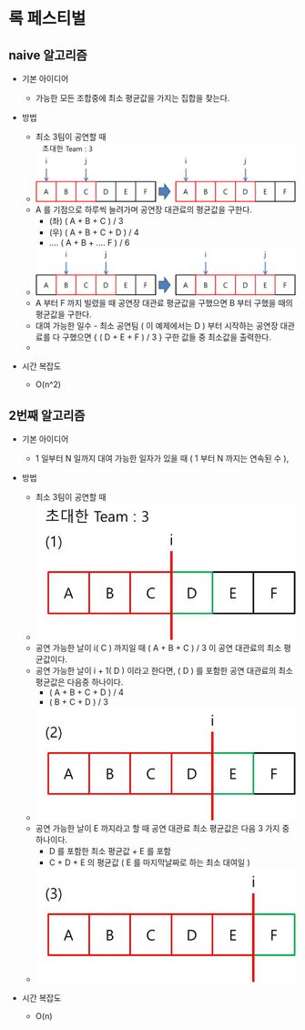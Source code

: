 # 록 페스티벌

## naive 알고리즘
* 기본 아이디어
	- 가능한 모든 조합중에 최소 평균값을 가지는 집합을 찾는다.

* 방법
	* 최소 3팀이 공연할 때
	* ![naive]( https://github.com/martinkang/MyText/blob/master/Algorithm/Festival/img/festival-naive.jpg )
	
	- A 를 기점으로 하루씩 늘려가며 공연장 대관료의 평균값을 구한다.
		- (좌) ( A + B + C ) / 3
		- (우) ( A + B + C + D ) / 4
		- .... ( A + B + .... F ) / 6
		
	* ![naive2]( https://github.com/martinkang/MyText/blob/master/Algorithm/Festival/img/festival-naive2.jpg )
	
	- A 부터 F 까지 빌렸을 때 공연장 대관료 평균값을 구했으면 B 부터 구했을 때의 평균값을 구한다.
	- 대여 가능한 일수 - 최소 공연팀 ( 이 예제에서는 D ) 부터 시작하는 공연장 대관료를 다 구했으면 { ( D + E + F ) / 3 } 구한 값들 중 최소값을 출력한다.
	- 
* 시간 복잡도
	- O(n^2)


## 2번째 알고리즘
* 기본 아이디어 
	- 1 일부터 N 일까지 대여 가능한 일자가 있을 때 ( 1 부터 N 까지는 연속된 수 ), 
	

* 방법
	* 최소 3팀이 공연할 때
	* ![img1]( https://github.com/martinkang/MyText/blob/master/Algorithm/Festival/img/festival1.jpg )
	- 공연 가능한 날이 i( C ) 까지일 때 ( A + B + C ) / 3 이 공연 대관료의 최소 평균값이다.
	- 공연 가능한 날이 i + 1( D ) 이라고 한다면, ( D ) 를 포함한 공연 대관료의 최소 평균값은 다음중 하나이다.
		* ( A + B + C + D ) / 4
		* ( B + C + D ) / 3	
	* ![img2]( https://github.com/martinkang/MyText/blob/master/Algorithm/Festival/img/festival2.jpg )
	- 공연 가능한 날이 E 까지라고 할 때 공연 대관료 최소 평균값은 다음 3 가지 중 하나이다.
		* D 를 포함한 최소 평균값 + E 를 포함
		* C + D + E 의 평균값 ( E 를 마지막날짜로 하는 최소 대여일 )
	* ![img3]( https://github.com/martinkang/MyText/blob/master/Algorithm/Festival/img/festival3.jpg )


* 시간 복잡도
	- O(n)
